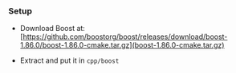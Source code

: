 ### Setup

- Download Boost at: [https://github.com/boostorg/boost/releases/download/boost-1.86.0/boost-1.86.0-cmake.tar.gz](boost-1.86.0-cmake.tar.gz)

- Extract and put it in `cpp/boost`
